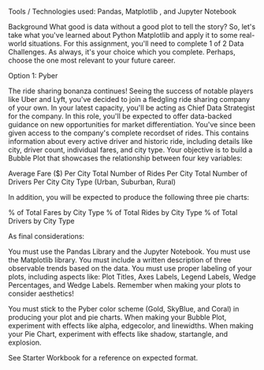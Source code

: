 Tools / Technologies used: Pandas, Matplotlib , and Jupyter Notebook

Background
What good is data without a good plot to tell the story?
So, let's take what you've learned about Python Matplotlib and apply it to some real-world situations. For this assignment, you'll need to complete 1 of 2 Data Challenges. As always, it's your choice which you complete. Perhaps, choose the one most relevant to your future career.

Option 1: Pyber

The ride sharing bonanza continues! Seeing the success of notable players like Uber and Lyft, you've decided to join a fledgling ride sharing company of your own. In your latest capacity, you'll be acting as Chief Data Strategist for the company. In this role, you'll be expected to offer data-backed guidance on new opportunities for market differentiation.
You've since been given access to the company's complete recordset of rides. This contains information about every active driver and historic ride, including details like city, driver count, individual fares, and city type.
Your objective is to build a Bubble Plot that showcases the relationship between four key variables:

Average Fare ($) Per City
Total Number of Rides Per City
Total Number of Drivers Per City
City Type (Urban, Suburban, Rural)

In addition, you will be expected to produce the following three pie charts:

% of Total Fares by City Type
% of Total Rides by City Type
% of Total Drivers by City Type

As final considerations:

You must use the Pandas Library and the Jupyter Notebook.
You must use the Matplotlib library.
You must include a written description of three observable trends based on the data.
You must use proper labeling of your plots, including aspects like: Plot Titles, Axes Labels, Legend Labels, Wedge Percentages, and Wedge Labels.
Remember when making your plots to consider aesthetics!

You must stick to the Pyber color scheme (Gold, SkyBlue, and Coral) in producing your plot and pie charts.
When making your Bubble Plot, experiment with effects like alpha, edgecolor, and linewidths.
When making your Pie Chart, experiment with effects like shadow, startangle, and explosion.


See Starter Workbook for a reference on expected format.
